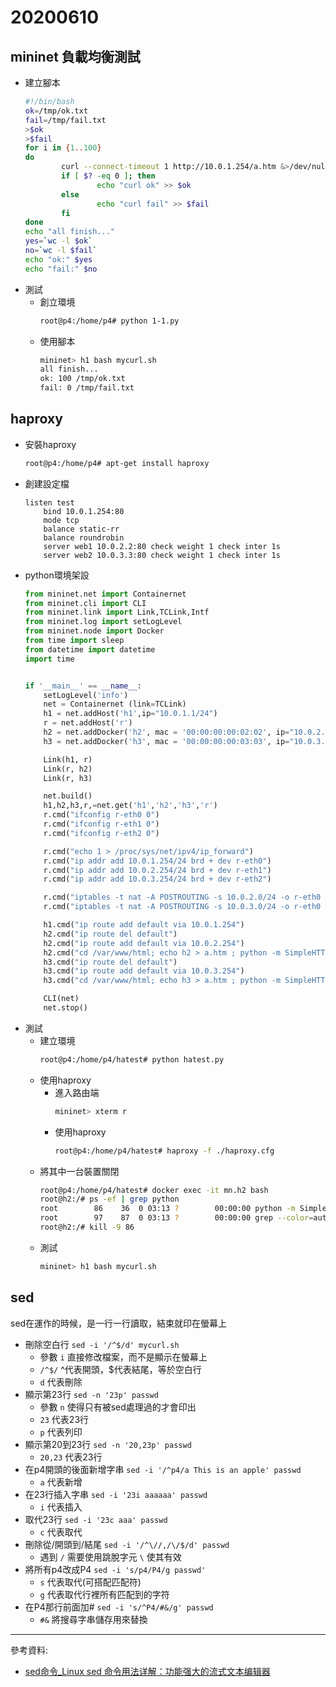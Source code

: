 # 20200610
## mininet 負載均衡測試
- 建立腳本
    ```sh
    #!/bin/bash
    ok=/tmp/ok.txt
    fail=/tmp/fail.txt
    >$ok
    >$fail
    for i in {1..100}
    do
            curl --connect-timeout 1 http://10.0.1.254/a.htm &>/dev/null
            if [ $? -eq 0 ]; then
                    echo "curl ok" >> $ok
            else
                    echo "curl fail" >> $fail
            fi
    done
    echo "all finish..."
    yes=`wc -l $ok`
    no=`wc -l $fail`
    echo "ok:" $yes
    echo "fail:" $no
    ```
- 測試
    - 創立環境
        ```sh
        root@p4:/home/p4# python 1-1.py
        ```
    - 使用腳本
        ```sh
        mininet> h1 bash mycurl.sh
        all finish...
        ok: 100 /tmp/ok.txt
        fail: 0 /tmp/fail.txt
        ```
## haproxy
- 安裝haproxy
    ```sh
    root@p4:/home/p4# apt-get install haproxy
    ```
- 創建設定檔
    ```
    listen test
        bind 10.0.1.254:80
        mode tcp
        balance static-rr
        balance roundrobin
        server web1 10.0.2.2:80 check weight 1 check inter 1s
        server web2 10.0.3.3:80 check weight 1 check inter 1s
    ```
- python環境架設
    ```py
    from mininet.net import Containernet
    from mininet.cli import CLI
    from mininet.link import Link,TCLink,Intf
    from mininet.log import setLogLevel
    from mininet.node import Docker
    from time import sleep
    from datetime import datetime
    import time


    if '__main__' == __name__:
        setLogLevel('info')
        net = Containernet (link=TCLink)
        h1 = net.addHost('h1',ip="10.0.1.1/24")
        r = net.addHost('r')
        h2 = net.addDocker('h2', mac = '00:00:00:00:02:02', ip="10.0.2.2/24", dimage="smallko/php-apache-dev:v10",cpu_period=50000, cpu_quota=1000)
        h3 = net.addDocker('h3', mac = '00:00:00:00:03:03', ip="10.0.3.3/24", dimage="smallko/php-apache-dev:v10",cpu_period=50000, cpu_quota=1000)

        Link(h1, r)
        Link(r, h2)
        Link(r, h3)

        net.build()
        h1,h2,h3,r,=net.get('h1','h2','h3','r')
        r.cmd("ifconfig r-eth0 0")
        r.cmd("ifconfig r-eth1 0")
        r.cmd("ifconfig r-eth2 0")

        r.cmd("echo 1 > /proc/sys/net/ipv4/ip_forward")
        r.cmd("ip addr add 10.0.1.254/24 brd + dev r-eth0")
        r.cmd("ip addr add 10.0.2.254/24 brd + dev r-eth1")
        r.cmd("ip addr add 10.0.3.254/24 brd + dev r-eth2")

        r.cmd("iptables -t nat -A POSTROUTING -s 10.0.2.0/24 -o r-eth0  -j MASQUERADE")
        r.cmd("iptables -t nat -A POSTROUTING -s 10.0.3.0/24 -o r-eth0  -j MASQUERADE")

        h1.cmd("ip route add default via 10.0.1.254")
        h2.cmd("ip route del default")
        h2.cmd("ip route add default via 10.0.2.254")
        h2.cmd("cd /var/www/html; echo h2 > a.htm ; python -m SimpleHTTPServer 80 &")
        h3.cmd("ip route del default")
        h3.cmd("ip route add default via 10.0.3.254")
        h3.cmd("cd /var/www/html; echo h3 > a.htm ; python -m SimpleHTTPServer 80 &")

        CLI(net)
        net.stop()
    ```
- 測試
    - 建立環境
        ```sh
        root@p4:/home/p4/hatest# python hatest.py
        ```
    - 使用haproxy
        - 進入路由端
            ```sh
            mininet> xterm r
            ```
        - 使用haproxy
            ```sh
            root@p4:/home/p4/hatest# haproxy -f ./haproxy.cfg
            ```
    - 將其中一台裝置關閉
        ```sh
        root@p4:/home/p4/hatest# docker exec -it mn.h2 bash
        root@h2:/# ps -ef | grep python
        root        86    36  0 03:13 ?        00:00:00 python -m SimpleHTTPServer 80
        root        97    87  0 03:13 ?        00:00:00 grep --color=auto python
        root@h2:/# kill -9 86
        ```
    - 測試
        ```sh
        mininet> h1 bash mycurl.sh
        ```
## sed
sed在運作的時候，是一行一行讀取，結束就印在螢幕上
- 刪除空白行 `sed -i '/^$/d' mycurl.sh`
    - 參數 `i` 直接修改檔案，而不是顯示在螢幕上
    - `/^$/` ^代表開頭，$代表結尾，等於空白行
    - `d` 代表刪除
- 顯示第23行 `sed -n '23p' passwd`
    - 參數 `n` 使得只有被sed處理過的才會印出
    - `23` 代表23行
    - `p` 代表列印
- 顯示第20到23行 `sed -n '20,23p' passwd`
    - `20,23` 代表23行
- 在p4開頭的後面新增字串 `sed -i '/^p4/a This is an apple' passwd`
    - `a` 代表新增
- 在23行插入字串 `sed -i '23i aaaaaa' passwd`
    - `i` 代表插入
- 取代23行 `sed -i '23c aaa' passwd`
    - `c` 代表取代
- 刪除從/開頭到/結尾 `sed -i '/^\//,/\/$/d' passwd`
    - 遇到 `/` 需要使用跳脫字元 `\` 使其有效
- 將所有p4改成P4 `sed -i 's/p4/P4/g passwd'`
    - `s` 代表取代(可搭配匹配符)
    - `g` 代表取代行裡所有匹配到的字符
- 在P4那行前面加# `sed -i 's/^P4/#&/g' passwd`
    - `#&` 將搜尋字串儲存用來替換 
---
參考資料:
- [sed命令_Linux sed 命令用法详解：功能强大的流式文本编辑器](https://man.linuxde.net/sed)